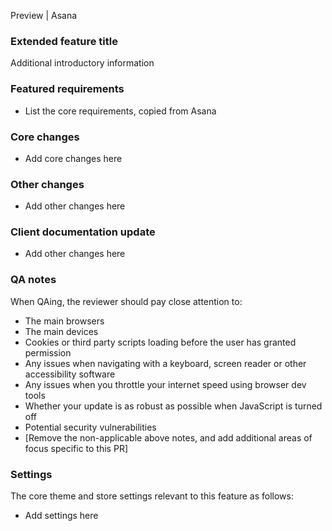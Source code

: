 Preview | Asana

### Extended feature title

Additional introductory information

### Featured requirements

- List the core requirements, copied from Asana

### Core changes

- Add core changes here

### Other changes

- Add other changes here

### Client documentation update

- Add other changes here

### QA notes

When QAing, the reviewer should pay close attention to:

- The main browsers
- The main devices
- Cookies or third party scripts loading before the user has granted permission
- Any issues when navigating with a keyboard, screen reader or other accessibility software
- Any issues when you throttle your internet speed using browser dev tools
- Whether your update is as robust as possible when JavaScript is turned off
- Potential security vulnerabilities
- [Remove the non-applicable above notes, and add additional areas of focus specific to this PR]

### Settings

The core theme and store settings relevant to this feature as follows:

- Add settings here
